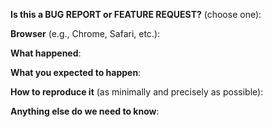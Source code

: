 
<!-- Thanks for filing an issue! Before hitting the button, please answer these questions.-->

**Is this a BUG REPORT or FEATURE REQUEST?** (choose one):

<!--
If this is a BUG REPORT, please:
  - Fill in as much of the template below as you can.  If you leave out
    information, we can't help you as well.

If this is a FEATURE REQUEST, please:
  - Delete the template below
  - Describe *in detail* the feature/behavior/change you'd like to see.

In both cases, be ready for followup questions, and please respond in a timely
manner.  If we can't reproduce a bug or think a feature already exists, we
might close your issue.  If we're wrong, PLEASE feel free to reopen it and
explain why.

Thank you for being a beta tester of Redivis. Your feedback is invaluable to our development :)
-->

**Browser** (e.g., Chrome, Safari, etc.):


**What happened**:


**What you expected to happen**:


**How to reproduce it** (as minimally and precisely as possible):


**Anything else do we need to know**:
